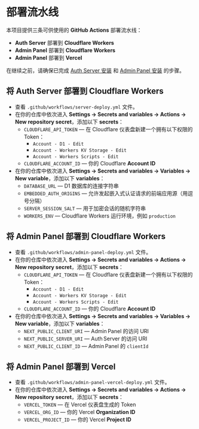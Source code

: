 # 部署流水线

本项目提供三条可供使用的 **GitHub Actions** 部署流水线：

- **Auth Server** 部署到 **Cloudflare Workers**
- **Admin Panel** 部署到 **Cloudflare Workers**
- **Admin Panel** 部署到 **Vercel**

在继续之前，请确保已完成 [Auth Server 安装](https://auth.valuemelody.com/zh/auth-server-setup.html) 和 [Admin Panel 安装](https://auth.valuemelody.com/zh/admin-panel-setup.html) 的步骤。

## 将 Auth Server 部署到 Cloudflare Workers

- 查看 `.github/workflows/server-deploy.yml` 文件。
- 在你的仓库中依次进入 **Settings → Secrets and variables → Actions → New repository secret**，添加以下 **secrets**：
  - `CLOUDFLARE_API_TOKEN` — 在 Cloudflare 仪表盘新建一个拥有以下权限的 Token：  
    - `Account - D1 - Edit`  
    - `Account - Workers KV Storage - Edit`  
    - `Account - Workers Scripts - Edit`
  - `CLOUDFLARE_ACCOUNT_ID` — 你的 Cloudflare **Account ID**
- 在你的仓库中依次进入 **Settings → Secrets and variables → Variables → New variable**，添加以下 **variables**：
  - `DATABASE_URL` — D1 数据库的连接字符串  
  - `EMBEDDED_AUTH_ORIGINS` — 允许发起嵌入式认证请求的前端应用源（用逗号分隔）  
  - `SERVER_SESSION_SALT` — 用于加密会话的随机字符串  
  - `WORKERS_ENV` — Cloudflare Workers 运行环境，例如 `production`

## 将 Admin Panel 部署到 Cloudflare Workers

- 查看 `.github/workflows/admin-panel-deploy.yml` 文件。
- 在你的仓库中依次进入 **Settings → Secrets and variables → Actions → New repository secret**，添加以下 **secrets**：
  - `CLOUDFLARE_API_TOKEN` — 在 Cloudflare 仪表盘新建一个拥有以下权限的 Token：  
    - `Account - D1 - Edit`  
    - `Account - Workers KV Storage - Edit`  
    - `Account - Workers Scripts - Edit`
  - `CLOUDFLARE_ACCOUNT_ID` — 你的 Cloudflare **Account ID**
- 在你的仓库中依次进入 **Settings → Secrets and variables → Variables → New variable**，添加以下 **variables**：
  - `NEXT_PUBLIC_CLIENT_URI` — Admin Panel 的访问 URI  
  - `NEXT_PUBLIC_SERVER_URI` — Auth Server 的访问 URI  
  - `NEXT_PUBLIC_CLIENT_ID` — Admin Panel 的 `clientId`

## 将 Admin Panel 部署到 Vercel

- 查看 `.github/workflows/admin-panel-vercel-deploy.yml` 文件。
- 在你的仓库中依次进入 **Settings → Secrets and variables → Actions → New repository secret**，添加以下 **secrets**：
  - `VERCEL_TOKEN` — 在 Vercel 仪表盘生成的 Token  
  - `VERCEL_ORG_ID` — 你的 Vercel **Organization ID**  
  - `VERCEL_PROJECT_ID` — 你的 Vercel **Project ID**
